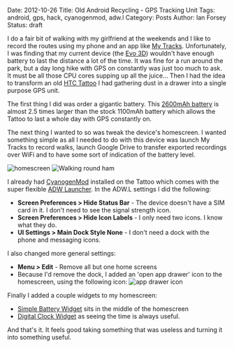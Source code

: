 Date: 2012-10-26
Title: Old Android Recycling - GPS Tracking Unit
Tags: android, gps, hack, cyanogenmod, adw.l
Category: Posts
Author: Ian Forsey
Status: draft

I do a fair bit of walking with my girlfriend at the weekends and I like to record the routes using my phone and an app like [My Tracks](http://www.google.com/mobile/mytracks/). Unfortunately, I was finding that my current device (the [Evo 3D](http://en.wikipedia.org/wiki/HTC_Evo_3D)) wouldn't have enough battery to last the distance a lot of the time. It was fine for a run around the park, but a day long hike with GPS on constantly was just too much to ask. It must be all those CPU cores supping up all the juice... Then I had the idea to transform an old [HTC Tattoo](http://en.wikipedia.org/wiki/HTC_Tattoo) I had gathering dust in a drawer into a single purpose GPS unit. 

The first thing I did was order a gigantic battery. This [2600mAh battery](http://www.amazon.co.uk/gp/product/B004W1J0CW/ref=oh_details_o02_s00_i00) is almost 2.5 times larger than the stock 1100mAh battery which allows the Tattoo to last a whole day with GPS constantly on.

The next thing I wanted to so was tweak the device's homescreen. I wanted something simple as all I needed to do with this device was launch My Tracks to record walks, launch Google Drive to transfer exported recordings over WiFi and to have some sort of indication of the battery level. 

![homescreen](https://picasaweb.google.com/111938457571698764905/BlogImages#5802985215325381522) ![Walking round ham](https://lh5.googleusercontent.com/-XbwHTCnmEQI/UIhYT5_lP5I/AAAAAAAACm8/uB64SeimZwE/s320/ScreenShot%2520%25281%2529.png)

I already had [CyanogenMod](http://www.cyanogenmod.com) installed on the Tattoo which comes with the super flexible [ADW Launcher](https://play.google.com/store/apps/details?id=org.adw.launcher&hl=en). In the ADW.L settings I did the following:

 * **Screen Preferences > Hide Status Bar** - The device doesn't have a SIM card in it. I don't need to see the signal strength icon.
 * **Screen Preferences > Hide Icon Labels** - I only need two icons. I know what they do.
 * **UI Settings > Main Dock Style None** - I don't need a dock with the phone and messaging icons.

I also changed more general settings:

 * **Menu > Edit** - Remove all but one home screens
 * Because I'd remove the dock, I added an 'open app drawer' icon to the homescreen, using the following icon: ![app drawer icon](https://lh5.googleusercontent.com/-iEcJuj82usI/UIhkmT1vRXI/AAAAAAAACnQ/ZsUPANvmjDM/s128/1926603215.jpg)

Finally I added a couple widgets to my homescreen:

 * [Simple Battery Widget](https://play.google.com/store/apps/details?id=at.dsteiner.android.simplebatterywidget&feature=search_result#?t=W251bGwsMSwxLDEsImF0LmRzdGVpbmVyLmFuZHJvaWQuc2ltcGxlYmF0dGVyeXdpZGdldCJd) sits in the middle of the homescreen
 * [Digital Clock Widget](https://play.google.com/store/apps/details?id=com.maize.digitalClock&feature=search_result#?t=W251bGwsMSwxLDEsImNvbS5tYWl6ZS5kaWdpdGFsQ2xvY2siXQ..) as seeing the time is always useful.

And that's it. It feels good taking something that was useless and turning it into something useful.